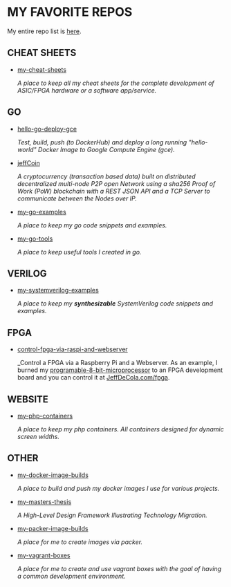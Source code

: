 # MY FAVORITE REPOS

My entire repo list is
[here](https://github.com/JeffDeCola?tab=repositories).

## CHEAT SHEETS

* [my-cheat-sheets](https://jeffdecola.github.io/my-cheat-sheets/)

  _A place to keep all my cheat sheets for the complete development of
  ASIC/FPGA hardware or a software app/service._

## GO

* [hello-go-deploy-gce](https://jeffdecola.github.io/hello-go-deploy-gce)

  _Test, build, push (to DockerHub) and deploy a long
  running "hello-world" Docker Image to Google Compute Engine (gce)._

* [jeffCoin](https://jeffdecola.github.io/jeffCoin)

  _A cryptocurrency (transaction based data) built on distributed decentralized
  multi-node P2P open Network using a sha256 Proof of Work (PoW) blockchain
  with a REST JSON API and a TCP Server to communicate between the Nodes over IP._

* [my-go-examples](https://jeffdecola.github.io/my-go-examples/)

   _A place to keep my go code snippets and examples._

* [my-go-tools](https://jeffdecola.github.io/my-go-tools)

   _A place to keep useful tools I created in go._

## VERILOG

* [my-systemverilog-examples](https://jeffdecola.github.io/my-systemverilog-examples/)

  _A place to keep my **synthesizable** SystemVerilog code snippets and examples._

## FPGA

* [control-fpga-via-raspi-and-webserver](https://jeffdecola.github.io/control-fpga-via-raspi-and-webserver/)

  _Control a FPGA via a Raspberry Pi and a Webserver.
   As an example, I burned my
   [programable-8-bit-microprocessor](https://github.com/JeffDeCola/my-systemverilog-examples/tree/master/systems/microprocessors/programable-8-bit-microprocessor)
   to an FPGA development board and you can control it at
   [JeffDeCola.com/fpga](https://jeffdecola.com/fpga/).

## WEBSITE

* [my-php-containers](https://jeffdecola.github.io/my-php-containers/)

  _A place to keep my php containers.
  All containers designed for dynamic screen widths._

## OTHER

* [my-docker-image-builds](https://jeffdecola.github.io/my-docker-image-builds/)

  _A place to build and push my docker images I use for various projects._

* [my-masters-thesis](https://jeffdecola.github.io/my-masters-thesis/)

  _A High-Level Design Framework Illustrating Technology Migration._

* [my-packer-image-builds](https://jeffdecola.github.io/my-packer-image-builds)

  _A place for me to create images via packer._

* [my-vagrant-boxes](https://jeffdecola.github.io/my-vagrant-boxes)

  _A place for me to create and use vagrant boxes with the goal of having a
  common development environment._
